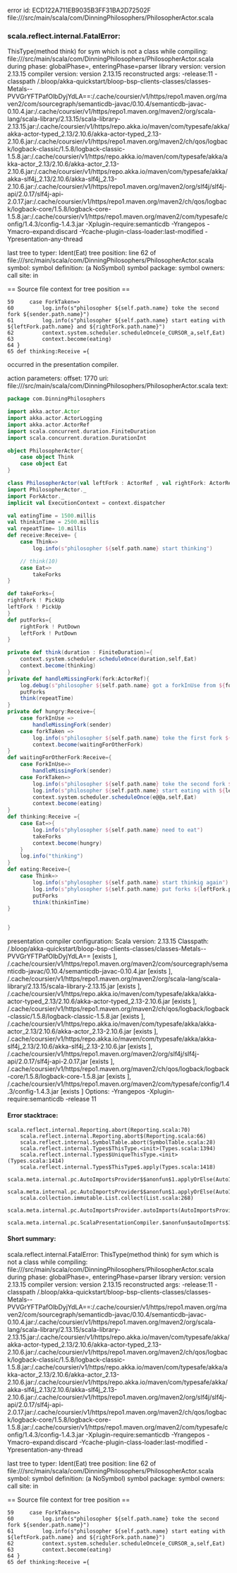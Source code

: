 error id: ECD122A711EB9035B3FF31BA2D72502F
file://<WORKSPACE>/src/main/scala/com/DinningPhilosophers/PhilosopherActor.scala
### scala.reflect.internal.FatalError: 
  ThisType(method think) for sym which is not a class
     while compiling: file://<WORKSPACE>/src/main/scala/com/DinningPhilosophers/PhilosopherActor.scala
        during phase: globalPhase=<no phase>, enteringPhase=parser
     library version: version 2.13.15
    compiler version: version 2.13.15
  reconstructed args: -release:11 -classpath <WORKSPACE>/.bloop/akka-quickstart/bloop-bsp-clients-classes/classes-Metals--PVVGrYFTPafOlbDyjYdLA==:<HOME>/.cache/coursier/v1/https/repo1.maven.org/maven2/com/sourcegraph/semanticdb-javac/0.10.4/semanticdb-javac-0.10.4.jar:<HOME>/.cache/coursier/v1/https/repo1.maven.org/maven2/org/scala-lang/scala-library/2.13.15/scala-library-2.13.15.jar:<HOME>/.cache/coursier/v1/https/repo.akka.io/maven/com/typesafe/akka/akka-actor-typed_2.13/2.10.6/akka-actor-typed_2.13-2.10.6.jar:<HOME>/.cache/coursier/v1/https/repo1.maven.org/maven2/ch/qos/logback/logback-classic/1.5.8/logback-classic-1.5.8.jar:<HOME>/.cache/coursier/v1/https/repo.akka.io/maven/com/typesafe/akka/akka-actor_2.13/2.10.6/akka-actor_2.13-2.10.6.jar:<HOME>/.cache/coursier/v1/https/repo.akka.io/maven/com/typesafe/akka/akka-slf4j_2.13/2.10.6/akka-slf4j_2.13-2.10.6.jar:<HOME>/.cache/coursier/v1/https/repo1.maven.org/maven2/org/slf4j/slf4j-api/2.0.17/slf4j-api-2.0.17.jar:<HOME>/.cache/coursier/v1/https/repo1.maven.org/maven2/ch/qos/logback/logback-core/1.5.8/logback-core-1.5.8.jar:<HOME>/.cache/coursier/v1/https/repo1.maven.org/maven2/com/typesafe/config/1.4.3/config-1.4.3.jar -Xplugin-require:semanticdb -Yrangepos -Ymacro-expand:discard -Ycache-plugin-class-loader:last-modified -Ypresentation-any-thread

  last tree to typer: Ident(Eat)
       tree position: line 62 of file://<WORKSPACE>/src/main/scala/com/DinningPhilosophers/PhilosopherActor.scala
              symbol: <none>
   symbol definition: <none> (a NoSymbol)
      symbol package: <none>
       symbol owners: 
           call site: <none> in <none>

== Source file context for tree position ==

    59     case ForkTaken=>
    60         log.info(s"philosopher ${self.path.name} toke the second fork ${sender.path.name}")
    61         log.info(s"philosopher ${self.path.name} start eating with ${leftFork.path.name} and ${rightFork.path.name}")
    62         context.system.scheduler.scheduleOnce(e_CURSOR_a,self,Eat)
    63         context.become(eating)
    64 }
    65 def thinking:Receive ={

occurred in the presentation compiler.



action parameters:
offset: 1770
uri: file://<WORKSPACE>/src/main/scala/com/DinningPhilosophers/PhilosopherActor.scala
text:
```scala
package com.DinningPhilosophers

import akka.actor.Actor
import akka.actor.ActorLogging
import akka.actor.ActorRef
import scala.concurrent.duration.FiniteDuration
import scala.concurrent.duration.DurationInt

object PhilosopherActor{
    case object Think
    case object Eat
}

class PhilosopherActor(val leftFork : ActorRef , val rightFork: ActorRef) extends Actor with ActorLogging{
import PhilosopherActor._
import ForkActor._
implicit val ExecutionContext = context.dispatcher

val eatingTime = 1500.millis
val thinkinTime = 2500.millis
val repeatTime= 10.millis
def receive:Receive= {
    case Think=>
        log.info(s"philosopher ${self.path.name} start thinking")

    // think(10)
    case Eat=>
        takeForks
}

def takeForks={
rightFork ! PickUp
leftFork ! PickUp
}
def putForks={
    rightFork ! PutDown
    leftFork ! PutDown
}

private def think(duration : FiniteDuration)={
    context.system.scheduler.scheduleOnce(duration,self,Eat)
    context.become(thinking)
}
private def handleMissingFork(fork:ActorRef){
    log.debug(s"philosopher ${self.path.name} got a forkInUse from ${fork.path.name}")
    putForks
    think(repeatTime)
}
private def hungry:Receive={
    case forkInUse => 
        handleMissingFork(sender)
    case forkTaken => 
        log.info(s"philosopher ${self.path.name} toke the first fork ${sender.path.name}")
        context.become(waitingForOtherFork)
}
def waitingForOtherFork:Receive={
    case ForkInUse=>
        handleMissingFork(sender)
    case ForkTaken=>
        log.info(s"philosopher ${self.path.name} toke the second fork ${sender.path.name}")
        log.info(s"philosopher ${self.path.name} start eating with ${leftFork.path.name} and ${rightFork.path.name}")
        context.system.scheduler.scheduleOnce(e@@a,self,Eat)
        context.become(eating)
}
def thinking:Receive ={
    case Eat=>{
        log.info(s"phylosopher ${self.path.name} need to eat")
        takeForks
        context.become(hungry)
    }
    log.info("thinking")
}
def eating:Receive={
    case Think=>
        log.info(s"phylosopher ${self.path.name} start thinkig again")
        log.info(s"phylosopher ${self.path.name} put forks ${leftFork.path.name} and ${rightFork.path.name}")
        putForks
        think(thinkinTime)
}


}
```


presentation compiler configuration:
Scala version: 2.13.15
Classpath:
<WORKSPACE>/.bloop/akka-quickstart/bloop-bsp-clients-classes/classes-Metals--PVVGrYFTPafOlbDyjYdLA== [exists ], <HOME>/.cache/coursier/v1/https/repo1.maven.org/maven2/com/sourcegraph/semanticdb-javac/0.10.4/semanticdb-javac-0.10.4.jar [exists ], <HOME>/.cache/coursier/v1/https/repo1.maven.org/maven2/org/scala-lang/scala-library/2.13.15/scala-library-2.13.15.jar [exists ], <HOME>/.cache/coursier/v1/https/repo.akka.io/maven/com/typesafe/akka/akka-actor-typed_2.13/2.10.6/akka-actor-typed_2.13-2.10.6.jar [exists ], <HOME>/.cache/coursier/v1/https/repo1.maven.org/maven2/ch/qos/logback/logback-classic/1.5.8/logback-classic-1.5.8.jar [exists ], <HOME>/.cache/coursier/v1/https/repo.akka.io/maven/com/typesafe/akka/akka-actor_2.13/2.10.6/akka-actor_2.13-2.10.6.jar [exists ], <HOME>/.cache/coursier/v1/https/repo.akka.io/maven/com/typesafe/akka/akka-slf4j_2.13/2.10.6/akka-slf4j_2.13-2.10.6.jar [exists ], <HOME>/.cache/coursier/v1/https/repo1.maven.org/maven2/org/slf4j/slf4j-api/2.0.17/slf4j-api-2.0.17.jar [exists ], <HOME>/.cache/coursier/v1/https/repo1.maven.org/maven2/ch/qos/logback/logback-core/1.5.8/logback-core-1.5.8.jar [exists ], <HOME>/.cache/coursier/v1/https/repo1.maven.org/maven2/com/typesafe/config/1.4.3/config-1.4.3.jar [exists ]
Options:
-Yrangepos -Xplugin-require:semanticdb -release 11




#### Error stacktrace:

```
scala.reflect.internal.Reporting.abort(Reporting.scala:70)
	scala.reflect.internal.Reporting.abort$(Reporting.scala:66)
	scala.reflect.internal.SymbolTable.abort(SymbolTable.scala:28)
	scala.reflect.internal.Types$ThisType.<init>(Types.scala:1394)
	scala.reflect.internal.Types$UniqueThisType.<init>(Types.scala:1414)
	scala.reflect.internal.Types$ThisType$.apply(Types.scala:1418)
	scala.meta.internal.pc.AutoImportsProvider$$anonfun$1.applyOrElse(AutoImportsProvider.scala:89)
	scala.meta.internal.pc.AutoImportsProvider$$anonfun$1.applyOrElse(AutoImportsProvider.scala:74)
	scala.collection.immutable.List.collect(List.scala:268)
	scala.meta.internal.pc.AutoImportsProvider.autoImports(AutoImportsProvider.scala:74)
	scala.meta.internal.pc.ScalaPresentationCompiler.$anonfun$autoImports$1(ScalaPresentationCompiler.scala:388)
```
#### Short summary: 

scala.reflect.internal.FatalError: 
  ThisType(method think) for sym which is not a class
     while compiling: file://<WORKSPACE>/src/main/scala/com/DinningPhilosophers/PhilosopherActor.scala
        during phase: globalPhase=<no phase>, enteringPhase=parser
     library version: version 2.13.15
    compiler version: version 2.13.15
  reconstructed args: -release:11 -classpath <WORKSPACE>/.bloop/akka-quickstart/bloop-bsp-clients-classes/classes-Metals--PVVGrYFTPafOlbDyjYdLA==:<HOME>/.cache/coursier/v1/https/repo1.maven.org/maven2/com/sourcegraph/semanticdb-javac/0.10.4/semanticdb-javac-0.10.4.jar:<HOME>/.cache/coursier/v1/https/repo1.maven.org/maven2/org/scala-lang/scala-library/2.13.15/scala-library-2.13.15.jar:<HOME>/.cache/coursier/v1/https/repo.akka.io/maven/com/typesafe/akka/akka-actor-typed_2.13/2.10.6/akka-actor-typed_2.13-2.10.6.jar:<HOME>/.cache/coursier/v1/https/repo1.maven.org/maven2/ch/qos/logback/logback-classic/1.5.8/logback-classic-1.5.8.jar:<HOME>/.cache/coursier/v1/https/repo.akka.io/maven/com/typesafe/akka/akka-actor_2.13/2.10.6/akka-actor_2.13-2.10.6.jar:<HOME>/.cache/coursier/v1/https/repo.akka.io/maven/com/typesafe/akka/akka-slf4j_2.13/2.10.6/akka-slf4j_2.13-2.10.6.jar:<HOME>/.cache/coursier/v1/https/repo1.maven.org/maven2/org/slf4j/slf4j-api/2.0.17/slf4j-api-2.0.17.jar:<HOME>/.cache/coursier/v1/https/repo1.maven.org/maven2/ch/qos/logback/logback-core/1.5.8/logback-core-1.5.8.jar:<HOME>/.cache/coursier/v1/https/repo1.maven.org/maven2/com/typesafe/config/1.4.3/config-1.4.3.jar -Xplugin-require:semanticdb -Yrangepos -Ymacro-expand:discard -Ycache-plugin-class-loader:last-modified -Ypresentation-any-thread

  last tree to typer: Ident(Eat)
       tree position: line 62 of file://<WORKSPACE>/src/main/scala/com/DinningPhilosophers/PhilosopherActor.scala
              symbol: <none>
   symbol definition: <none> (a NoSymbol)
      symbol package: <none>
       symbol owners: 
           call site: <none> in <none>

== Source file context for tree position ==

    59     case ForkTaken=>
    60         log.info(s"philosopher ${self.path.name} toke the second fork ${sender.path.name}")
    61         log.info(s"philosopher ${self.path.name} start eating with ${leftFork.path.name} and ${rightFork.path.name}")
    62         context.system.scheduler.scheduleOnce(e_CURSOR_a,self,Eat)
    63         context.become(eating)
    64 }
    65 def thinking:Receive ={